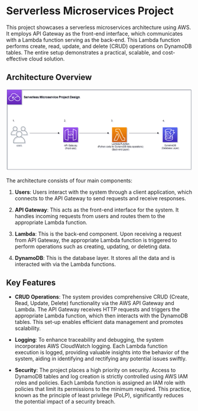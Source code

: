 # Serverless Microservices Project

This project showcases a serverless microservices architecture using AWS. It employs API Gateway as the front-end interface, which communicates with a Lambda function serving as the back-end. This Lambda function performs create, read, update, and delete (CRUD) operations on DynamoDB tables. The entire setup demonstrates a practical, scalable, and cost-effective cloud solution.


## Architecture Overview

![API Gateway Architecture](API_Gateway_Architecture.png)

The architecture consists of four main components:

1. **Users**: Users interact with the system through a client application, which connects to the API Gateway to send requests and receive responses.

2. **API Gateway**: This acts as the front-end interface for the system. It handles incoming requests from users and routes them to the appropriate Lambda function.

3. **Lambda**: This is the back-end component. Upon receiving a request from API Gateway, the appropriate Lambda function is triggered to perform operations such as creating, updating, or deleting data.

4. **DynamoDB**: This is the database layer. It stores all the data and is interacted with via the Lambda functions.

## Key Features

- **CRUD Operations**: The system provides comprehensive CRUD (Create, Read, Update, Delete) functionality via the AWS API Gateway and Lambda. The API Gateway receives HTTP requests and triggers the appropriate Lambda function, which then interacts with the DynamoDB tables. This set-up enables efficient data management and promotes scalability.

- **Logging**: To enhance traceability and debugging, the system incorporates AWS CloudWatch logging. Each Lambda function execution is logged, providing valuable insights into the behavior of the system, aiding in identifying and rectifying any potential issues swiftly.

- **Security**: The project places a high priority on security. Access to DynamoDB tables and log creation is strictly controlled using AWS IAM roles and policies. Each Lambda function is assigned an IAM role with policies that limit its permissions to the minimum required. This practice, known as the principle of least privilege (PoLP), significantly reduces the potential impact of a security breach. 
